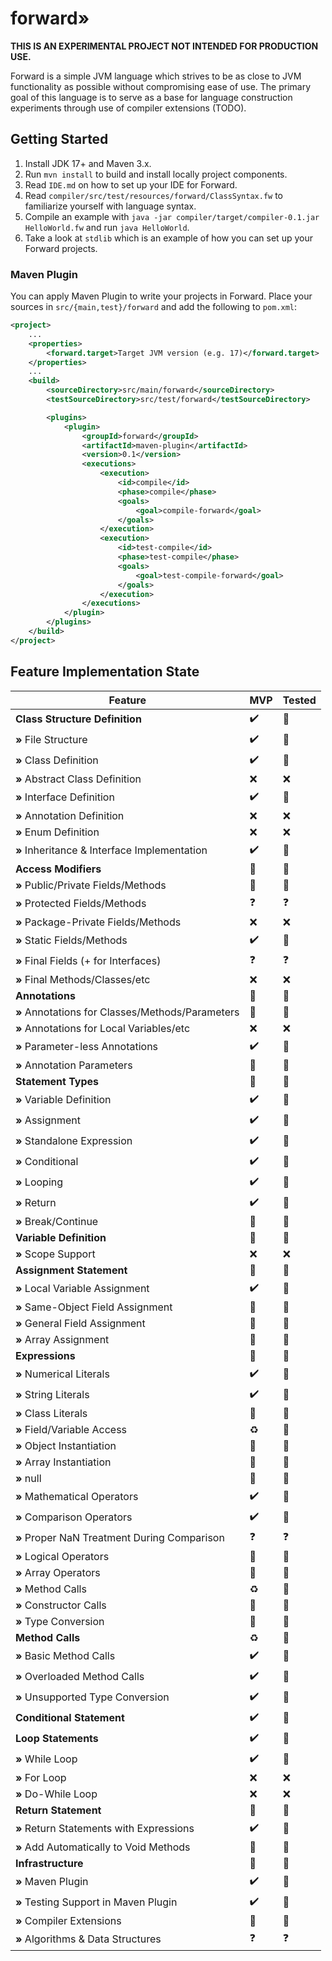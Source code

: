 # forward»

**THIS IS AN EXPERIMENTAL PROJECT NOT INTENDED FOR PRODUCTION USE.**

Forward is a simple JVM language which strives to be as close to JVM functionality as possible
without compromising ease of use. The primary goal of this language is to serve as a base for
language construction experiments through use of compiler extensions (TODO).

## Getting Started

1. Install JDK 17+ and Maven 3.x.
2. Run `mvn install` to build and install locally project components.
3. Read `IDE.md` on how to set up your IDE for Forward.
4. Read `compiler/src/test/resources/forward/ClassSyntax.fw` to familiarize yourself with language syntax.
5. Compile an example with `java -jar compiler/target/compiler-0.1.jar HelloWorld.fw` and run `java HelloWorld`.
6. Take a look at `stdlib` which is an example of how you can set up your Forward projects.

### Maven Plugin
You can apply Maven Plugin to write your projects in Forward.
Place your sources in `src/{main,test}/forward` and add the following to `pom.xml`:

```xml
<project>
    ...
    <properties>
        <forward.target>Target JVM version (e.g. 17)</forward.target>
    </properties>
    ...
    <build>
        <sourceDirectory>src/main/forward</sourceDirectory>
        <testSourceDirectory>src/test/forward</testSourceDirectory>

        <plugins>
            <plugin>
                <groupId>forward</groupId>
                <artifactId>maven-plugin</artifactId>
                <version>0.1</version>
                <executions>
                    <execution>
                        <id>compile</id>
                        <phase>compile</phase>
                        <goals>
                            <goal>compile-forward</goal>
                        </goals>
                    </execution>
                    <execution>
                        <id>test-compile</id>
                        <phase>test-compile</phase>
                        <goals>
                            <goal>test-compile-forward</goal>
                        </goals>
                    </execution>
                </executions>
            </plugin>
        </plugins>
    </build>
</project>
```

## Feature Implementation State

| Feature                                          | MVP                | Tested     |
|--------------------------------------------------|--------------------|------------|
| **Class Structure Definition**                   | :heavy_check_mark: | :notebook: |
| **»** File Structure                             | :heavy_check_mark: | :notebook: |
| **»** Class Definition                           | :heavy_check_mark: | :notebook: |
| **»** Abstract Class Definition                  | :x:                | :x:        |
| **»** Interface Definition                       | :heavy_check_mark: | :notebook: |
| **»** Annotation Definition                      | :x:                | :x:        |
| **»** Enum Definition                            | :x:                | :x:        |
| **»** Inheritance & Interface Implementation     | :heavy_check_mark: | :notebook: |
| **Access Modifiers**                             | :construction:     | :notebook: |
| **»** Public/Private Fields/Methods              | :construction:     | :notebook: |
| **»** Protected Fields/Methods                   | :question:         | :question: |
| **»** Package-Private Fields/Methods             | :x:                | :x:        |
| **»** Static Fields/Methods                      | :heavy_check_mark: | :notebook: |
| **»** Final Fields (+ for Interfaces)            | :question:         | :question: |
| **»** Final Methods/Classes/etc                  | :x:                | :x:        |
| **Annotations**                                  | :construction:     | :notebook: |
| **»** Annotations for Classes/Methods/Parameters | :construction:     | :notebook: |
| **»** Annotations for Local Variables/etc        | :x:                | :x:        |
| **»** Parameter-less Annotations                 | :heavy_check_mark: | :notebook: |
| **»** Annotation Parameters                      | :notebook:         | :notebook: |
| **Statement Types**                              | :construction:     | :notebook: |
| **»** Variable Definition                        | :heavy_check_mark: | :notebook: |
| **»** Assignment                                 | :heavy_check_mark: | :notebook: |
| **»** Standalone Expression                      | :heavy_check_mark: | :notebook: |
| **»** Conditional                                | :heavy_check_mark: | :notebook: |
| **»** Looping                                    | :heavy_check_mark: | :notebook: |
| **»** Return                                     | :heavy_check_mark: | :notebook: |
| **»** Break/Continue                             | :notebook:         | :notebook: |
| **Variable Definition**                          | :construction:     | :notebook: |
| **»** Scope Support                              | :x:                | :x:        |
| **Assignment Statement**                         | :construction:     | :notebook: |
| **»** Local Variable Assignment                  | :heavy_check_mark: | :notebook: |
| **»** Same-Object Field Assignment               | :notebook:         | :notebook: |
| **»** General Field Assignment                   | :notebook:         | :notebook: |
| **»** Array Assignment                           | :notebook:         | :notebook: |
| **Expressions**                                  | :construction:     | :notebook: |
| **»** Numerical Literals                         | :heavy_check_mark: | :notebook: |
| **»** String Literals                            | :heavy_check_mark: | :notebook: |
| **»** Class Literals                             | :notebook:         | :notebook: |
| **»** Field/Variable Access                      | :recycle:          | :notebook: |
| **»** Object Instantiation                       | :notebook:         | :notebook: |
| **»** Array Instantiation                        | :notebook:         | :notebook: |
| **»** null                                       | :notebook:         | :notebook: |
| **»** Mathematical Operators                     | :heavy_check_mark: | :notebook: |
| **»** Comparison Operators                       | :heavy_check_mark: | :notebook: |
| **»** Proper NaN Treatment During Comparison     | :question:         | :question: |
| **»** Logical Operators                          | :notebook:         | :notebook: |
| **»** Array Operators                            | :notebook:         | :notebook: |
| **»** Method Calls                               | :recycle:          | :notebook: |
| **»** Constructor Calls                          | :notebook:         | :notebook: |
| **»** Type Conversion                            | :notebook:         | :notebook: |
| **Method Calls**                                 | :recycle:          | :notebook: |
| **»** Basic Method Calls                         | :heavy_check_mark: | :notebook: |
| **»** Overloaded Method Calls                    | :heavy_check_mark: | :notebook: |
| **»** Unsupported Type Conversion                | :heavy_check_mark: | :notebook: |
| **Conditional Statement**                        | :heavy_check_mark: | :notebook: |
| **Loop Statements**                              | :heavy_check_mark: | :notebook: |
| **»** While Loop                                 | :heavy_check_mark: | :notebook: |
| **»** For Loop                                   | :x:                | :x:        |
| **»** Do-While Loop                              | :x:                | :x:        |
| **Return Statement**                             | :construction:     | :notebook: |
| **»** Return Statements with Expressions         | :heavy_check_mark: | :notebook: |
| **»** Add Automatically to Void Methods          | :notebook:         | :notebook: |
| **Infrastructure**                               | :construction:     | :notebook: |
| **»** Maven Plugin                               | :heavy_check_mark: | :notebook: |
| **»** Testing Support in Maven Plugin            | :heavy_check_mark: | :notebook: |
| **»** Compiler Extensions                        | :notebook:         | :notebook: |
| **»** Algorithms & Data Structures               | :question:         | :question: |
